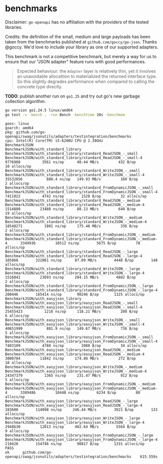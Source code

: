 # benchmarks

Disclaimer: `go-openapi` has no affiliation with the providers of the tested libraries.

Credits: the definition of the small, medium and large payloads has been taken from the benchmarks
published at `github.com/goccy/go-json`. Thanks @goccy.  We'd love to include your library as one
of our supported adapters.

This benchmark is not a competitive benchmark, but merely a way for us to ensure that
our "JSON adapter" feature runs with good performances.

> Expected behaviour: the `Adapter` layer is relatively thin, yet it involves an unavoidable
> allocattion to materialized the returned interface type. So this slightly degrades
> performance when compared to calling the concrete type directly.

**TODO**: publish another run on `go1.25` and try out go's new garbage collection algorithm.

```sh
go version go1.24.5 linux/amd64
go test -v -bench . -run Bench -benchtime 30s -benchmem
```


```
goos: linux
goarch: amd64
pkg: github.com/go-openapi/swag/jsonutils/adapters/testintegration/benchmarks
cpu: Intel(R) Core(TM) i5-6200U CPU @ 2.30GHz
BenchmarkJSON
BenchmarkJSON/with_standard_library
BenchmarkJSON/with_standard_library/standard_ReadJSON_-_small
BenchmarkJSON/with_standard_library/standard_ReadJSON_-_small-4         	 9776988	      3561 ns/op	  40.44 MB/s	     432 B/op	      10 allocs/op
BenchmarkJSON/with_standard_library/standard_WriteJSON_-_small
BenchmarkJSON/with_standard_library/standard_WriteJSON_-_small-4        	35532856	       880.4 ns/op	 149.93 MB/s	     160 B/op	       2 allocs/op
BenchmarkJSON/with_standard_library/standard_FromDynamicJSON_-_small
BenchmarkJSON/with_standard_library/standard_FromDynamicJSON_-_small-4  	 7411022	      4742 ns/op	    1528 B/op	      32 allocs/op
BenchmarkJSON/with_standard_library/standard_ReadJSON_-_medium
BenchmarkJSON/with_standard_library/standard_ReadJSON_-_medium-4        	 1514880	     23488 ns/op	  88.13 MB/s	     640 B/op	      19 allocs/op
BenchmarkJSON/with_standard_library/standard_WriteJSON_-_medium
BenchmarkJSON/with_standard_library/standard_WriteJSON_-_medium-4       	18548271	      1801 ns/op	 175.48 MB/s	     336 B/op	       2 allocs/op
BenchmarkJSON/with_standard_library/standard_FromDynamicJSON_-_medium
BenchmarkJSON/with_standard_library/standard_FromDynamicJSON_-_medium-4 	 3349936	     10512 ns/op	    5675 B/op	      78 allocs/op
BenchmarkJSON/with_standard_library/standard_ReadJSON_-_large
BenchmarkJSON/with_standard_library/standard_ReadJSON_-_large-4         	  105868	    322861 ns/op	  87.09 MB/s	    4448 B/op	     148 allocs/op
BenchmarkJSON/with_standard_library/standard_WriteJSON_-_large
BenchmarkJSON/with_standard_library/standard_WriteJSON_-_large-4        	 1516041	     23693 ns/op	 204.15 MB/s	    4882 B/op	       2 allocs/op
BenchmarkJSON/with_standard_library/standard_FromDynamicJSON_-_large
BenchmarkJSON/with_standard_library/standard_FromDynamicJSON_-_large-4  	  200446	    165414 ns/op	   90246 B/op	    1325 allocs/op
BenchmarkJSON/with_easyjson_library
BenchmarkJSON/with_easyjson_library/easyjson_ReadJSON_-_small
BenchmarkJSON/with_easyjson_library/easyjson_ReadJSON_-_small-4         	25455423	      1218 ns/op	 118.21 MB/s	     208 B/op	       6 allocs/op
BenchmarkJSON/with_easyjson_library/easyjson_WriteJSON_-_small
BenchmarkJSON/with_easyjson_library/easyjson_WriteJSON_-_small-4        	40651999	       881.9 ns/op	 149.67 MB/s	     736 B/op	       5 allocs/op
BenchmarkJSON/with_easyjson_library/easyjson_FromDynamicJSON_-_small
BenchmarkJSON/with_easyjson_library/easyjson_FromDynamicJSON_-_small-4  	 7403109	      4788 ns/op	    2088 B/op	      34 allocs/op
BenchmarkJSON/with_easyjson_library/easyjson_ReadJSON_-_medium
BenchmarkJSON/with_easyjson_library/easyjson_ReadJSON_-_medium-4        	 3000784	     11842 ns/op	 174.80 MB/s	     272 B/op	      10 allocs/op
BenchmarkJSON/with_easyjson_library/easyjson_WriteJSON_-_medium
BenchmarkJSON/with_easyjson_library/easyjson_WriteJSON_-_medium-4       	24347379	      1365 ns/op	 231.47 MB/s	     912 B/op	       5 allocs/op
BenchmarkJSON/with_easyjson_library/easyjson_FromDynamicJSON_-_medium
BenchmarkJSON/with_easyjson_library/easyjson_FromDynamicJSON_-_medium-4 	 3389486	     10448 ns/op	    6234 B/op	      80 allocs/op
BenchmarkJSON/with_easyjson_library/easyjson_ReadJSON_-_large
BenchmarkJSON/with_easyjson_library/easyjson_ReadJSON_-_large-4         	  283608	    114098 ns/op	 246.44 MB/s	    3921 B/op	     133 allocs/op
BenchmarkJSON/with_easyjson_library/easyjson_WriteJSON_-_large
BenchmarkJSON/with_easyjson_library/easyjson_WriteJSON_-_large-4        	 2948630	     12013 ns/op	 402.64 MB/s	    5564 B/op	       9 allocs/op
BenchmarkJSON/with_easyjson_library/easyjson_FromDynamicJSON_-_large
BenchmarkJSON/with_easyjson_library/easyjson_FromDynamicJSON_-_large-4  	  210428	    154746 ns/op	   90817 B/op	    1331 allocs/op
PASS
ok  	github.com/go-openapi/swag/jsonutils/adapters/testintegration/benchmarks	615.559s
```
